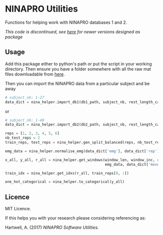 # NINAPRO Utilities
Functions for helping work with NINAPRO databases 1 and 2.

*This code is discontinued, see [here](https://github.com/Lif3line/nina_helper_package) for newer versions designed as package*

## Usage
Add this package either to python's path or put the script in your working directory. Then ensure you have a folder somewhere with all the raw mat files downloadable from [here](http://ninapro.hevs.ch/).

Then you can import the NINAPRO data from a particular subject and be away
```python
# subject_nb: 1-27
data_dict = nina_helper.import_db1(db1_path, subject_nb, rest_length_cap=5)  
```
or 
```python
# subject_nb: 1-40
data_dict = nina_helper.import_db2(db2_path, subject_nb, rest_length_cap=5)  
```
```python
reps = [1, 2, 3, 4, 5, 6]
nb_test_reps = 2
train_reps, test_reps = nina_helper.gen_split_balanced(reps, nb_test_reps)

emg_data = nina_helper.normalise_emg(data_dict['emg'], data_dict['rep'], train_reps[0, :])

x_all, y_all, r_all = nina_helper.get_windows(window_len, window_inc, reps, 
                                              emg_data, data_dict['move'], data_dict['rep'])

train_idx = nina_helper.get_idxs(r_all, train_reps[0, :])

one_hot_categorical = nina_helper.to_categorical(y_all) 
```

## Licence
MIT Licence.

If this helps you with your research please considering referencing as:

Hartwell, A. (2017) _NINAPRO Software Utilities._
